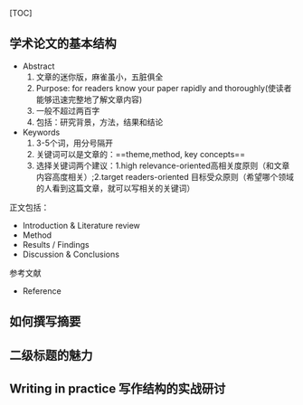 [TOC]

## 学术论文的基本结构

- Abstract
  1. 文章的迷你版，麻雀虽小，五脏俱全
  2. Purpose: for readers know your paper rapidly and thoroughly(使读者能够迅速完整地了解文章内容)
  3. 一般不超过两百字
  4. 包括：研究背景，方法，结果和结论
- Keywords
  1.  3-5个词，用分号隔开
  2. 关键词可以是文章的：==theme,method, key concepts==
  3. 选择关键词两个建议：1.high relevance-oriented高相关度原则（和文章内容高度相关）;2.target readers-oriented 目标受众原则（希望哪个领域的人看到这篇文章，就可以写相关的关键词）

正文包括：

- Introduction & Literature review 
- Method
- Results / Findings
- Discussion & Conclusions

参考文献

- Reference

 



 

## 如何撰写摘要









## 二级标题的魅力







## Writing in practice 写作结构的实战研讨